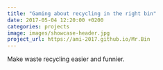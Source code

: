 ```yaml
---
title: "Gaming about recycling in the right bin"
date: 2017-05-04 12:20:00 +0200
categories: projects
image: images/showcase-header.jpg
project_url: https://ami-2017.github.io/Mr.Bin
---
```


Make waste recycling easier and funnier.
